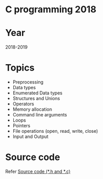 # C programming 2018

# Year
2018-2019

# Topics
 * Preprocessing
 * Data types
 * Enumerated Data types
 * Structures and Unions
 * Operators
 * Memory allocation
 * Command line arguments
 * Loops
 * Pointers
 * File operations (open, read, write, close)
 * Input and Output

# Source code
Refer [Source code (*.h and *.c)](./)
